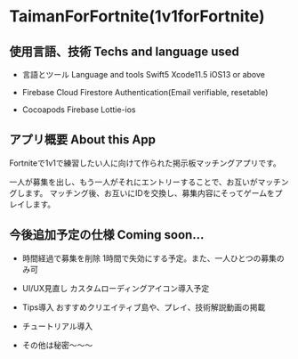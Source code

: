 # TaimanForFortnite(1v1forFortnite)

## 使用言語、技術 Techs and language used
- 言語とツール Language and tools
 Swift5
 Xcode11.5
 iOS13 or above

- Firebase
 Cloud Firestore
 Authentication(Email verifiable, resetable)
 
- Cocoapods
 Firebase
 Lottie-ios

## アプリ概要 About this App
 Fortniteで1v1で練習したい人に向けて作られた掲示板マッチングアプリです。
 
 一人が募集を出し、もう一人がそれにエントリーすることで、お互いがマッチングします。
 マッチング後、お互いにIDを交換し、募集内容にそってゲームをプレイします。
 
## 今後追加予定の仕様 Coming soon...
- 時間経過で募集を削除
 1時間で失効にする予定。また、一人ひとつの募集のみ可
 
- UI/UX見直し
 カスタムローディングアイコン導入予定
 
- Tips導入
 おすすめクリエイティブ島や、プレイ、技術解説動画の掲載
 
- チュートリアル導入

- その他は秘密〜〜〜
